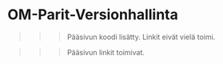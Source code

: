 # OM-Parit-Versionhallinta

>>> Pääsivun koodi lisätty. Linkit eivät vielä toimi. <VANHA>

>>> Pääsivun linkit toimivat.
